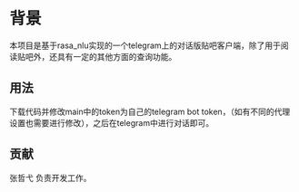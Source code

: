 # 背景

本项目是基于rasa_nlu实现的一个telegram上的对话版贴吧客户端，除了用于阅读贴吧外，还具有一定的其他方面的查询功能。

## 用法

下载代码并修改main中的token为自己的telegram bot token，（如有不同的代理设置也需要进行修改），之后在telegram中进行对话即可。

## 贡献

张哲弋 负责开发工作。

